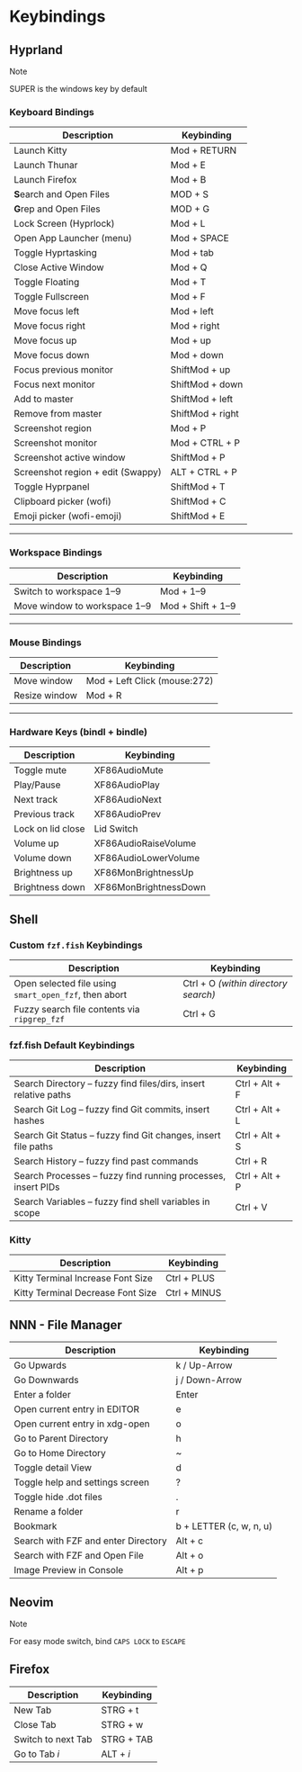 # Keybindings

## Hyprland

> [!NOTE]
> SUPER is the windows key by default

### **Keyboard Bindings**

| Description                       | Keybinding       |
| --------------------------------- | ---------------- |
| Launch Kitty                      | Mod + RETURN     |
| Launch Thunar                     | Mod + E          |
| Launch Firefox                    | Mod + B          |
| **S**earch and Open Files         | MOD + S          |
| **G**rep and Open Files           | MOD + G          |
| Lock Screen (Hyprlock)            | Mod + L          |
| Open App Launcher (menu)          | Mod + SPACE      |
| Toggle Hyprtasking                | Mod + tab        |
| Close Active Window               | Mod + Q          |
| Toggle Floating                   | Mod + T          |
| Toggle Fullscreen                 | Mod + F          |
| Move focus left                   | Mod + left       |
| Move focus right                  | Mod + right      |
| Move focus up                     | Mod + up         |
| Move focus down                   | Mod + down       |
| Focus previous monitor            | ShiftMod + up    |
| Focus next monitor                | ShiftMod + down  |
| Add to master                     | ShiftMod + left  |
| Remove from master                | ShiftMod + right |
| Screenshot region                 | Mod + P          |
| Screenshot monitor                | Mod + CTRL + P   |
| Screenshot active window          | ShiftMod + P     |
| Screenshot region + edit (Swappy) | ALT + CTRL + P   |
| Toggle Hyprpanel                  | ShiftMod + T     |
| Clipboard picker (wofi)           | ShiftMod + C     |
| Emoji picker (wofi-emoji)         | ShiftMod + E     |

---

### **Workspace Bindings**

| Description                  | Keybinding        |
| ---------------------------- | ----------------- |
| Switch to workspace 1–9      | Mod + 1–9         |
| Move window to workspace 1–9 | Mod + Shift + 1–9 |

---

### **Mouse Bindings**

| Description   | Keybinding                   |
| ------------- | ---------------------------- |
| Move window   | Mod + Left Click (mouse:272) |
| Resize window | Mod + R                      |

---

### **Hardware Keys (bindl + bindle)**

| Description       | Keybinding            |
| ----------------- | --------------------- |
| Toggle mute       | XF86AudioMute         |
| Play/Pause        | XF86AudioPlay         |
| Next track        | XF86AudioNext         |
| Previous track    | XF86AudioPrev         |
| Lock on lid close | Lid Switch            |
| Volume up         | XF86AudioRaiseVolume  |
| Volume down       | XF86AudioLowerVolume  |
| Brightness up     | XF86MonBrightnessUp   |
| Brightness down   | XF86MonBrightnessDown |

## Shell

### **Custom `fzf.fish` Keybindings**

| Description                                           | Keybinding                           |
| ----------------------------------------------------- | ------------------------------------ |
| Open selected file using `smart_open_fzf`, then abort | Ctrl + O _(within directory search)_ |
| Fuzzy search file contents via `ripgrep_fzf`          | Ctrl + G                             |

### **fzf.fish Default Keybindings**

| Description                                                     | Keybinding     |
| --------------------------------------------------------------- | -------------- |
| Search Directory – fuzzy find files/dirs, insert relative paths | Ctrl + Alt + F |
| Search Git Log – fuzzy find Git commits, insert hashes          | Ctrl + Alt + L |
| Search Git Status – fuzzy find Git changes, insert file paths   | Ctrl + Alt + S |
| Search History – fuzzy find past commands                       | Ctrl + R       |
| Search Processes – fuzzy find running processes, insert PIDs    | Ctrl + Alt + P |
| Search Variables – fuzzy find shell variables in scope          | Ctrl + V       |

### Kitty

| Description                       | Keybinding   |
| --------------------------------- | ------------ |
| Kitty Terminal Increase Font Size | Ctrl + PLUS  |
| Kitty Terminal Decrease Font Size | Ctrl + MINUS |


## NNN - File Manager

| Description                           | Keybinding            |
| ------------------------------------- | --------------------- |
| Go Upwards                            | k / Up-Arrow          |
| Go Downwards                          | j / Down-Arrow        |
| Enter a folder                        | Enter                 |
| Open current entry in EDITOR          | e                     |
| Open current entry in xdg-open        | o                     |
| Go to Parent Directory                | h                     |
| Go to Home Directory                  | ~                     |
| Toggle detail View                    | d                     |
| Toggle help and settings screen       | ?                     |
| Toggle hide .dot files                | .                     |
| Rename a folder                       | r                     |
| Bookmark                              | b + LETTER (c, w, n, u)|
| Search with FZF and enter Directory   | Alt + c               |
| Search with FZF and Open File         | Alt + o               |
| Image Preview in Console              | Alt + p               |



## Neovim

> [!NOTE]
> For easy mode switch, bind `CAPS LOCK` to `ESCAPE`


## Firefox

| Description        | Keybinding |
| ------------------ | ---------- |
| New Tab            | STRG + t   |
| Close Tab          | STRG + w   |
| Switch to next Tab | STRG + TAB |
| Go to Tab *i*      | ALT + *i*  |
